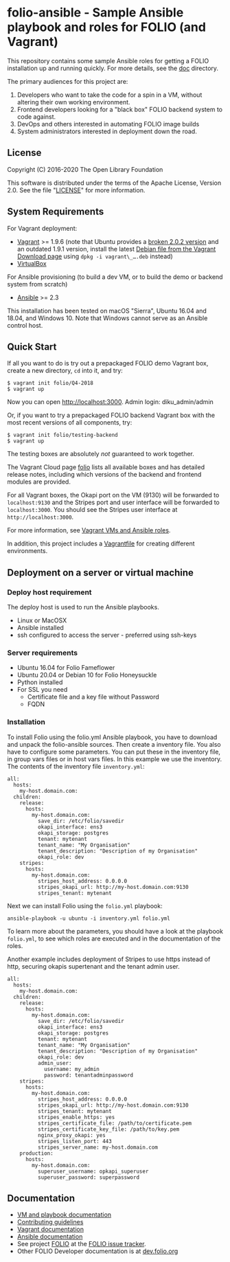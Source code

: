 # folio-ansible - Sample Ansible playbook and roles for FOLIO (and Vagrant)

This repository contains some sample Ansible roles for getting a FOLIO
installation up and running quickly. For more details, see the
[doc](doc/index.md) directory.

The primary audiences for this project are:

1. Developers who want to take the code for a spin in a VM, without
   altering their own working environment.
2. Frontend developers looking for a "black box" FOLIO backend system
   to code against.
3. DevOps and others interested in automating FOLIO image builds
4. System administrators interested in deployment down the road.

## License

Copyright (C) 2016-2020 The Open Library Foundation

This software is distributed under the terms of the Apache License,
Version 2.0. See the file "[LICENSE](LICENSE)" for more information.

## System Requirements

For Vagrant deployment:
* [Vagrant](https://www.vagrantup.com) \>= 1.9.6 (note that Ubuntu
  provides a
  [broken 2.0.2 version](https://github.com/hashicorp/vagrant/issues/9788)
  and an outdated 1.9.1 version, install the latest
  [Debian file from the Vagrant Download page](https://www.vagrantup.com/downloads.html)
  using `dpkg -i vagrant\_….deb` instead)
* [VirtualBox](https://www.virtualbox.org)

For Ansible provisioning (to build a dev VM, or to build the demo or
backend system from scratch)
* [Ansible](http://docs.ansible.com/ansible/intro_installation.html) \>= 2.3

This installation has been tested on macOS "Sierra", Ubuntu 16.04 and 18.04, and
Windows 10. Note that Windows cannot serve as an Ansible control host.

## Quick Start

If all you want to do is try out a prepackaged FOLIO demo Vagrant box,
create a new directory, `cd` into it, and try:

    $ vagrant init folio/Q4-2018
    $ vagrant up

Now you can open [http://localhost:3000](http://localhost:3000).
Admin login: diku\_admin/admin

Or, if you want to try a prepackaged FOLIO backend Vagrant box with the
most recent versions of all components, try:

    $ vagrant init folio/testing-backend
    $ vagrant up

The testing boxes are absolutely _not_ guaranteed to work together.

The Vagrant Cloud page [folio](https://app.vagrantup.com/folio) lists
all available boxes and has
detailed release notes, including which versions of the backend and
frontend modules are provided.

For all Vagrant boxes, the Okapi port on the VM (9130) will be
forwarded to `localhost:9130` and the Stripes port and user interface
will be forwarded to `localhost:3000`. You should see the Stripes user
interface at `http://localhost:3000`.

For more information, see [Vagrant VMs and Ansible roles](doc/index.md).

In addition, this project includes a [Vagrantfile](Vagrantfile) for
creating different environments.

## Deployment on a server or virtual machine

### Deploy host requirement

The deploy host is used to run the Ansible playbooks.

* Linux or MacOSX
* Ansible installed
* ssh configured to access the server - preferred using ssh-keys

### Server requirements

* Ubuntu 16.04 for Folio Fameflower
* Ubuntu 20.04 or Debian 10 for Folio Honeysuckle
* Python installed
* For SSL you need
    * Certificate file and a key file without Password
    * FQDN

### Installation

To install Folio using the folio.yml Ansible playbook, you have to download
and unpack the folio-ansible sources. Then create a inventory file.
You also have to configure some parameters. You can put
these in the inventory file, in group vars files or in host vars files. In this
example we use the inventory. The contents of the inventory file `inventory.yml`:

    all:
      hosts:
        my-host.domain.com:
      children:
        release:
          hosts:
            my-host.domain.com:
              save_dir: /etc/folio/savedir
              okapi_interface: ens3
              okapi_storage: postgres
              tenant: mytenant
              tenant_name: "My Organisation"
              tenant_description: "Description of my Organisation"
              okapi_role: dev
        stripes:
          hosts:
            my-host.domain.com:
              stripes_host_address: 0.0.0.0
              stripes_okapi_url: http://my-host.domain.com:9130
              stripes_tenant: mytenant

Next we can install Folio using the `folio.yml` playbook:

    ansible-playbook -u ubuntu -i inventory.yml folio.yml

To learn more about the parameters, you should have a look at the
playbook `folio.yml`, to see which roles are executed and in the
documentation of the roles.

Another example includes deployment of Stripes to use https instead of http,
securing okapis supertenant and the tenant admin user.

    all:
      hosts:
        my-host.domain.com:
      children:
        release:
          hosts:
            my-host.domain.com:
              save_dir: /etc/folio/savedir
              okapi_interface: ens3
              okapi_storage: postgres
              tenant: mytenant
              tenant_name: "My Organisation"
              tenant_description: "Description of my Organisation"
              okapi_role: dev
              admin_user:
                username: my_admin
                password: tenantadminpassword
        stripes:
          hosts:
            my-host.domain.com:
              stripes_host_address: 0.0.0.0
              stripes_okapi_url: http://my-host.domain.com:9130
              stripes_tenant: mytenant
              stripes_enable_https: yes
              stripes_certificate_file: /path/to/certificate.pem
              stripes_certificate_key_file: /path/to/key.pem
              nginx_proxy_okapi: yes
              stripes_listen_port: 443
              stripes_server_name: my-host.domain.com
        production:
          hosts:
            my-host.domain.com:
              superuser_username: opkapi_superuser
              superuser_password: superpassword



## Documentation

* [VM and playbook documentation](doc/index.md)
* [Contributing guidelines](CONTRIBUTING.md)
* [Vagrant documentation](https://www.vagrantup.com/docs/)
* [Ansible documentation](http://docs.ansible.com/ansible/index.html)
* See project [FOLIO](https://issues.folio.org/browse/FOLIO)
at the [FOLIO issue tracker](https://dev.folio.org/guidelines/issue-tracker).
* Other FOLIO Developer documentation is at [dev.folio.org](https://dev.folio.org/)
